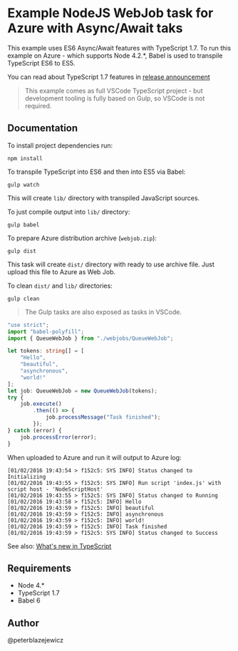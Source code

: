 # Example NodeJS WebJob task for Azure with Async/Await taks

This example uses ES6 Async/Await features with TypeScript 1.7.
To run this example on Azure - which supports Node 4.2.*, Babel is used to transpile TypeScript ES6 to ES5.

You can read about TypeScript 1.7 features in [release announcement](http://blogs.msdn.com/b/typescript/archive/2015/11/30/announcing-typescript-1-7.aspx)

> This example comes as full VSCode TypeScript project - but development tooling is fully based on Gulp, so VSCode is not required.

## Documentation

To install project dependencies run:
```
npm install
```

To transpile TypeScript into ES6 and then into ES5 via Babel:
```
gulp watch
```
This will create `lib/` directory with transpiled JavaScript sources.

To just compile output into `lib/` directory:
```
gulp babel
```

To prepare Azure distribution archive (`webjob.zip`):
```
gulp dist
```
This task will create `dist/` directory with ready to use archive file. Just upload this file to Azure as Web Job.


To clean `dist/` and `lib/` directories:
```
gulp clean
```

> The Gulp tasks are also exposed as tasks in VSCode.

```ts
"use strict";
import "babel-polyfill";
import { QueueWebJob } from "./webjobs/QueueWebJob";

let tokens: string[] = [
    "Hello",
    "beautiful",
    "asynchronous",
    "world!"
];
let job: QueueWebJob = new QueueWebJob(tokens);
try {
    job.execute()
        .then(() => {
            job.processMessage("Task finished");
        });
} catch (error) {
    job.processError(error);
}
```


When uploaded to Azure and run it will output to Azure log:
```
[01/02/2016 19:43:54 > f152c5: SYS INFO] Status changed to Initializing
[01/02/2016 19:43:55 > f152c5: SYS INFO] Run script 'index.js' with script host - 'NodeScriptHost'
[01/02/2016 19:43:55 > f152c5: SYS INFO] Status changed to Running
[01/02/2016 19:43:58 > f152c5: INFO] Hello
[01/02/2016 19:43:59 > f152c5: INFO] beautiful
[01/02/2016 19:43:59 > f152c5: INFO] asynchronous
[01/02/2016 19:43:59 > f152c5: INFO] world!
[01/02/2016 19:43:59 > f152c5: INFO] Task finished
[01/02/2016 19:43:59 > f152c5: SYS INFO] Status changed to Success
```

See also: [What's new in TypeScript](https://github.com/Microsoft/TypeScript/wiki/What's-new-in-TypeScript#typescript-17)

## Requirements

- Node 4.*
- TypeScript 1.7
- Babel 6

## Author

@peterblazejewicz